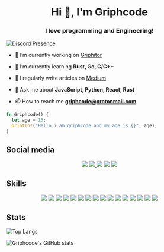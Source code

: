 <h1 align="center">Hi 👋, I'm Griphcode</h1>
<h3 align="center">I love programming and Engineering!</h3> 

[![Discord Presence](https://lanyard.cnrad.dev/api/830771139486679100?theme=dark)](https://discord.com/users/830771139486679100)

- 🔭 I’m currently working on [Griphitor](https://github.com/Griphitor/Griphitor)

- 🌱 I’m currently learning **Rust, Go, C/C++**

- 📝 I regularly write articles on [Medium](https://griphcode.medium.com)

- 💬 Ask me about **JavaScript, Python, React, Rust**

- 📫 How to reach me **griphcode@protonmail.com**

```rs
fn Griphcode() {
  let age = 15;
  println!("Hello i am griphcode and my age is {}", age);
}
```

## Social media
<div align="center">
<a href="https://stackoverflow.com/users/16465668/griphcode"><img src="https://img.shields.io/badge/Stack_Overflow-FE7A16?style=for-the-badge&logo=stack-overflow&logoColor=white" /></a>
<a href="https://twitter.com/griphcode"><img src="https://img.shields.io/badge/Twitter-1DA1F2?style=for-the-badge&logo=twitter&logoColor=white" />
<a href="https://www.linkedin.com/in/griphcode-dev-52030422a/"><img src="https://img.shields.io/badge/LinkedIn-0077B5?style=for-the-badge&logo=linkedin&logoColor=white" /></a>
<a href="https://griphcode.medium.com"><img src="https://img.shields.io/badge/medium-0A0A0A?style=for-the-badge&logo=medium&logoColor=white" /></a>
<a href="https://discord.gg/nc4vztQ9ye"><img src="https://img.shields.io/badge/Discord-5865F2?style=for-the-badge&logo=discord&logoColor=white" href="https://discord.gg/nc4vztQ9ye" /></a>
</div>

 ##  Skills
<div align="center">
<img src="https://img.shields.io/badge/Java-ED8B00?style=for-the-badge&logo=java&logoColor=white">
<img src="https://img.shields.io/badge/Python-FFFFFF?style=for-the-badge&logo=python&logoColor=blue">
<img src="https://img.shields.io/badge/Rust-00ADD8?style=for-the-badge&logo=rust&logoColor=white">
<img src="https://img.shields.io/badge/Shell_Script-121011?style=for-the-badge&logo=gnu-bash&logoColor=white">
<img src="https://img.shields.io/badge/Git-F05032?style=for-the-badge&logo=git&logoColor=white">
<img src="https://img.shields.io/badge/Docker-FFFFFF?style=for-the-badge&logo=docker&logoColor=blue">
<img src="https://img.shields.io/badge/JavaScript-323330?style=for-the-badge&logo=javascript&logoColor=F7DF1E">
<img src="https://img.shields.io/badge/vuejs-%2335495e.svg?style=for-the-badge&logo=vuedotjs&logoColor=%234FC08D">
<img src="https://img.shields.io/badge/Electron-2B2E3A?style=for-the-badge&logo=electron&logoColor=9FEAF9">
<img src="https://img.shields.io/badge/Node.js-339933?style=for-the-badge&logo=nodedotjs&logoColor=white">
<img src="https://img.shields.io/badge/TypeScript-007ACC?style=for-the-badge&logo=typescript&logoColor=white">
<img src="https://img.shields.io/badge/WebAssembly-654FF0?style=for-the-badge&logo=WebAssembly&logoColor=white">
<img src="https://img.shields.io/badge/HTML5-E34F26?style=for-the-badge&logo=html5&logoColor=white">
<img src="https://img.shields.io/badge/CSS3-1572B6?style=for-the-badge&logo=css3&logoColor=white">
<img src="https://img.shields.io/badge/React-20232A?style=for-the-badge&logo=react&logoColor=61DAFB">
<img src="https://img.shields.io/badge/Figma-F24E1E?style=for-the-badge&logo=figma&logoColor=white">
</div>

  
## Stats
  
  ![Top Langs](https://github-readme-stats.vercel.app/api/top-langs/?username=Griphcode&count_private=true&theme=dark&show_icons=true&hide_langs_below=1)
  
  ![Griphcode's GitHub stats](https://github-readme-stats.vercel.app/api?username=Griphcode&show_icons=true&theme=dark)
